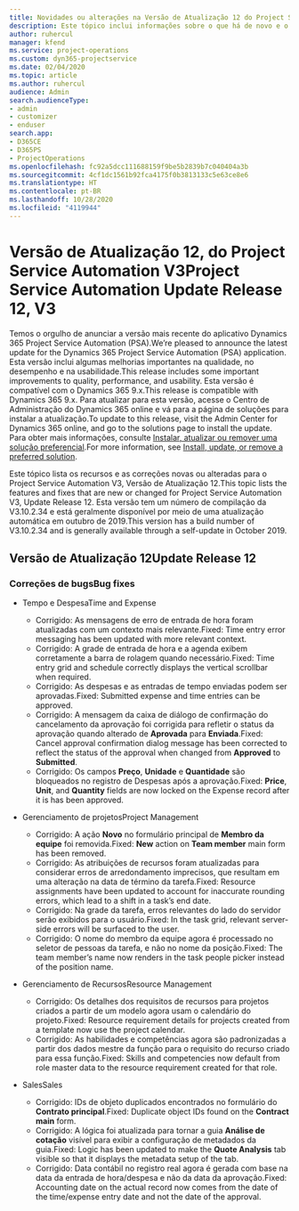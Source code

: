 ```yaml
---
title: Novidades ou alterações na Versão de Atualização 12 do Project Service Automation V3
description: Este tópico inclui informações sobre o que há de novo e o que foi alterado na Versão da Atualização 12 do Project Service Automation V3.
author: ruhercul
manager: kfend
ms.service: project-operations
ms.custom: dyn365-projectservice
ms.date: 02/04/2020
ms.topic: article
ms.author: ruhercul
audience: Admin
search.audienceType:
- admin
- customizer
- enduser
search.app:
- D365CE
- D365PS
- ProjectOperations
ms.openlocfilehash: fc92a5dcc111688159f9be5b2839b7c040404a3b
ms.sourcegitcommit: 4cf1dc1561b92fca4175f0b3813133c5e63ce8e6
ms.translationtype: HT
ms.contentlocale: pt-BR
ms.lasthandoff: 10/28/2020
ms.locfileid: "4119944"
---
```

# <a name="project-service-automation-update-release-12-v3"></a><span data-ttu-id="07736-103">Versão de Atualização 12, do Project Service Automation V3</span><span class="sxs-lookup"><span data-stu-id="07736-103">Project Service Automation Update Release 12, V3</span></span>
<span data-ttu-id="07736-104">Temos o orgulho de anunciar a versão mais recente do aplicativo Dynamics 365 Project Service Automation (PSA).</span><span class="sxs-lookup"><span data-stu-id="07736-104">We’re pleased to announce the latest update for the Dynamics 365 Project Service Automation (PSA) application.</span></span> <span data-ttu-id="07736-105">Esta versão inclui algumas melhorias importantes na qualidade, no desempenho e na usabilidade.</span><span class="sxs-lookup"><span data-stu-id="07736-105">This release includes some important improvements to quality, performance, and usability.</span></span> <span data-ttu-id="07736-106">Esta versão é compatível com o Dynamics 365 9.x.</span><span class="sxs-lookup"><span data-stu-id="07736-106">This release is compatible with Dynamics 365 9.x.</span></span> <span data-ttu-id="07736-107">Para atualizar para esta versão, acesse o Centro de Administração do Dynamics 365 online e vá para a página de soluções para instalar a atualização.</span><span class="sxs-lookup"><span data-stu-id="07736-107">To update to this release, visit the Admin Center for Dynamics 365 online, and go to the solutions page to install the update.</span></span> <span data-ttu-id="07736-108">Para obter mais informações, consulte [Instalar, atualizar ou remover uma solução preferencial](https://docs.microsoft.com/power-platform/admin/install-remove-preferred-solution).</span><span class="sxs-lookup"><span data-stu-id="07736-108">For more information, see [Install, update, or remove a preferred solution](https://docs.microsoft.com/power-platform/admin/install-remove-preferred-solution).</span></span>

<span data-ttu-id="07736-109">Este tópico lista os recursos e as correções novas ou alteradas para o Project Service Automation V3, Versão de Atualização 12.</span><span class="sxs-lookup"><span data-stu-id="07736-109">This topic lists the features and fixes that are new or changed for Project Service Automation V3, Update Release 12.</span></span> <span data-ttu-id="07736-110">Esta versão tem um número de compilação da V3.10.2.34 e está geralmente disponível por meio de uma atualização automática em outubro de 2019.</span><span class="sxs-lookup"><span data-stu-id="07736-110">This version has a build number of V3.10.2.34 and is generally available through a self-update in October 2019.</span></span>

## <a name="update-release-12"></a><span data-ttu-id="07736-111">Versão de Atualização 12</span><span class="sxs-lookup"><span data-stu-id="07736-111">Update Release 12</span></span>

### <a name="bug-fixes"></a><span data-ttu-id="07736-112">Correções de bugs</span><span class="sxs-lookup"><span data-stu-id="07736-112">Bug fixes</span></span>

- <span data-ttu-id="07736-113">Tempo e Despesa</span><span class="sxs-lookup"><span data-stu-id="07736-113">Time and Expense</span></span>

    - <span data-ttu-id="07736-114">Corrigido: As mensagens de erro de entrada de hora foram atualizadas com um contexto mais relevante.</span><span class="sxs-lookup"><span data-stu-id="07736-114">Fixed: Time entry error messaging has been updated with more relevant context.</span></span>
    - <span data-ttu-id="07736-115">Corrigido: A grade de entrada de hora e a agenda exibem corretamente a barra de rolagem quando necessário.</span><span class="sxs-lookup"><span data-stu-id="07736-115">Fixed: Time entry grid and schedule correctly displays the vertical scrollbar when required.</span></span>
    - <span data-ttu-id="07736-116">Corrigido: As despesas e as entradas de tempo enviadas podem ser aprovadas.</span><span class="sxs-lookup"><span data-stu-id="07736-116">Fixed: Submitted expense and time entries can be approved.</span></span>
    - <span data-ttu-id="07736-117">Corrigido: A mensagem da caixa de diálogo de confirmação do cancelamento da aprovação foi corrigida para refletir o status da aprovação quando alterado de **Aprovada** para **Enviada**.</span><span class="sxs-lookup"><span data-stu-id="07736-117">Fixed: Cancel approval confirmation dialog message has been corrected to reflect the status of the approval when changed from **Approved** to **Submitted**.</span></span>
    - <span data-ttu-id="07736-118">Corrigido: Os campos **Preço**, **Unidade** e **Quantidade** são bloqueados no registro de Despesas após a aprovação.</span><span class="sxs-lookup"><span data-stu-id="07736-118">Fixed: **Price**, **Unit**, and **Quantity** fields are now locked on the Expense record after it is has been approved.</span></span>

- <span data-ttu-id="07736-119">Gerenciamento de projetos</span><span class="sxs-lookup"><span data-stu-id="07736-119">Project Management</span></span>

    - <span data-ttu-id="07736-120">Corrigido: A ação **Novo** no formulário principal de **Membro da equipe** foi removida.</span><span class="sxs-lookup"><span data-stu-id="07736-120">Fixed: **New** action on **Team member** main form has been removed.</span></span>
    - <span data-ttu-id="07736-121">Corrigido: As atribuições de recursos foram atualizadas para considerar erros de arredondamento imprecisos, que resultam em uma alteração na data de término da tarefa.</span><span class="sxs-lookup"><span data-stu-id="07736-121">Fixed: Resource assignments have been updated to account for inaccurate rounding errors, which lead to a shift in a task’s end date.</span></span>
    - <span data-ttu-id="07736-122">Corrigido: Na grade da tarefa, erros relevantes do lado do servidor serão exibidos para o usuário.</span><span class="sxs-lookup"><span data-stu-id="07736-122">Fixed: In the task grid, relevant server-side errors will be surfaced to the user.</span></span>
    - <span data-ttu-id="07736-123">Corrigido: O nome do membro da equipe agora é processado no seletor de pessoas da tarefa, e não no nome da posição.</span><span class="sxs-lookup"><span data-stu-id="07736-123">Fixed: The team member’s name now renders in the task people picker instead of the position name.</span></span>

- <span data-ttu-id="07736-124">Gerenciamento de Recursos</span><span class="sxs-lookup"><span data-stu-id="07736-124">Resource Management</span></span>

    - <span data-ttu-id="07736-125">Corrigido: Os detalhes dos requisitos de recursos para projetos criados a partir de um modelo agora usam o calendário do projeto.</span><span class="sxs-lookup"><span data-stu-id="07736-125">Fixed: Resource requirement details for projects created from a template now use the project calendar.</span></span>
    - <span data-ttu-id="07736-126">Corrigido: As habilidades e competências agora são padronizadas a partir dos dados mestre da função para o requisito do recurso criado para essa função.</span><span class="sxs-lookup"><span data-stu-id="07736-126">Fixed: Skills and competencies now default from role master data to the resource requirement created for that role.</span></span>

- <span data-ttu-id="07736-127">Sales</span><span class="sxs-lookup"><span data-stu-id="07736-127">Sales</span></span>

    - <span data-ttu-id="07736-128">Corrigido: IDs de objeto duplicados encontrados no formulário do **Contrato principal**.</span><span class="sxs-lookup"><span data-stu-id="07736-128">Fixed: Duplicate object IDs found on the **Contract main** form.</span></span>
    - <span data-ttu-id="07736-129">Corrigido: A lógica foi atualizada para tornar a guia **Análise de cotação** visível para exibir a configuração de metadados da guia.</span><span class="sxs-lookup"><span data-stu-id="07736-129">Fixed: Logic has been updated to make the **Quote Analysis** tab visible so that it displays the metadata setup of the tab.</span></span>
    - <span data-ttu-id="07736-130">Corrigido: Data contábil no registro real agora é gerada com base na data da entrada de hora/despesa e não da data da aprovação.</span><span class="sxs-lookup"><span data-stu-id="07736-130">Fixed: Accounting date on the actual record now comes from the date of the time/expense entry date and not the date of the approval.</span></span>
